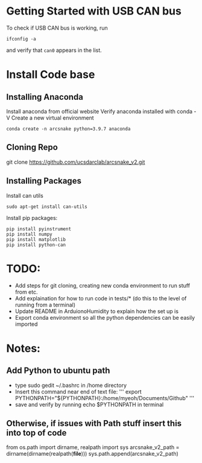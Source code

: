 # Getting Started with USB CAN bus
To check if USB CAN bus is working, run
```
ifconfig -a
```
and verify that `can0` appears in the list.

# Install Code base

## Installing Anaconda
Install anaconda from official website 
Verify anaconda installed with conda -V
Create a new virtual environment
```
conda create -n arcsnake python=3.9.7 anaconda
```


## Cloning Repo


git clone https://github.com/ucsdarclab/arcsnake_v2.git

## Installing Packages 
Install can utils
```
sudo apt-get install can-utils
```

Install pip packages:
```
pip install pyinstrument
pip install numpy
pip install matplotlib
pip install python-can
```


# TODO:
- Add steps for git cloning, creating new conda environment to run stuff from etc.
- Add explaination for how to run code in tests/* (do this to the level of running from a terminal)
- Update README in ArduionoHumidity to explain how the set up is
- Export conda environment so all the python dependencies can be easily imported




# Notes: 

## Add Python to ubuntu path 
- type sudo gedit ~/.bashrc in /home directory 
- Insert this command near end of text file: 
'''
    export PYTHONPATH="${PYTHONPATH}:/home/myeoh/Documents/Github"
'''
- save and verify by running echo $PYTHONPATH in terminal 

## Otherwise, if issues with Path stuff insert this into top of code
from os.path import dirname, realpath
import sys
arcsnake_v2_path = dirname(dirname(realpath(__file__)))
sys.path.append(arcsnake_v2_path)